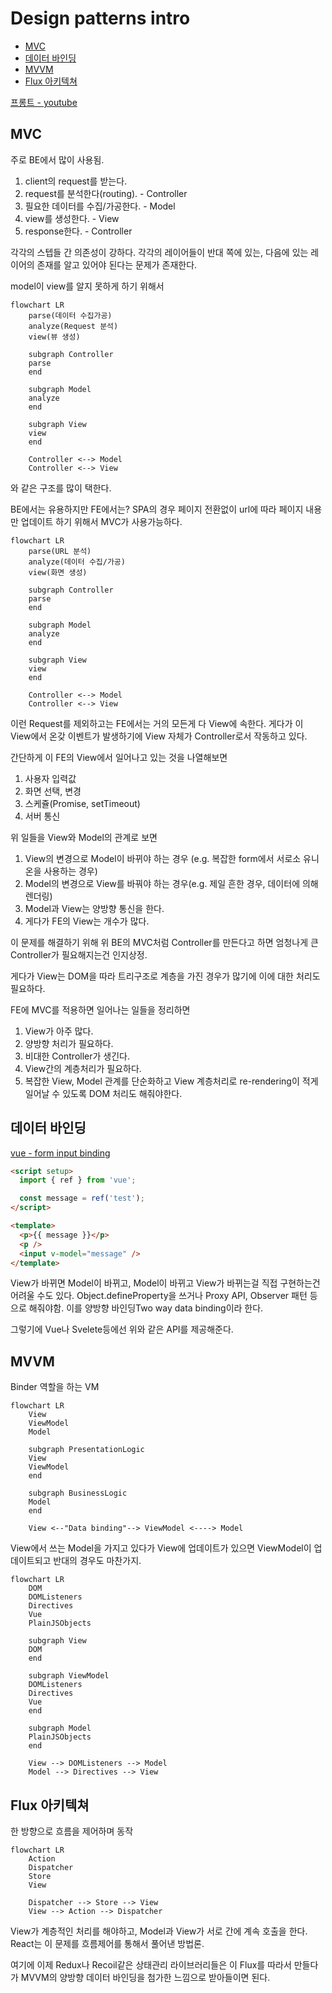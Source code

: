 # Design patterns intro

<!-- START doctoc generated TOC please keep comment here to allow auto update -->
<!-- DON'T EDIT THIS SECTION, INSTEAD RE-RUN doctoc TO UPDATE -->

- [MVC](#mvc)
- [데이터 바인딩](#%EB%8D%B0%EC%9D%B4%ED%84%B0-%EB%B0%94%EC%9D%B8%EB%94%A9)
- [MVVM](#mvvm)
- [Flux 아키텍쳐](#flux-%EC%95%84%ED%82%A4%ED%85%8D%EC%B3%90)

<!-- END doctoc generated TOC please keep comment here to allow auto update -->

[프롱트 - youtube](https://www.youtube.com/watch?v=Y5vOfv67h8A)

## MVC

주로 BE에서 많이 사용됨.

1. client의 request를 받는다.
2. request를 분석한다(routing). - Controller
3. 필요한 데이터를 수집/가공한다. - Model
4. view를 생성한다. - View
5. response한다. - Controller

각각의 스텝들 간 의존성이 강하다. 각각의 레이어들이 반대 쪽에 있는, 다음에 있는 레이어의 존재를 알고 있어야 된다는 문제가 존재한다.

model이 view를 알지 못하게 하기 위해서

```mermaid
flowchart LR
    parse(데이터 수집가공)
    analyze(Request 분석)
    view(뷰 생성)

    subgraph Controller
    parse
    end

    subgraph Model
    analyze
    end

    subgraph View
    view
    end

    Controller <--> Model
    Controller <--> View
```

와 같은 구조를 많이 택한다.

BE에서는 유용하지만 FE에서는? SPA의 경우 페이지 전환없이 url에 따라 페이지 내용만 업데이트 하기 위해서 MVC가 사용가능하다.

```mermaid
flowchart LR
    parse(URL 분석)
    analyze(데이터 수집/가공)
    view(화면 생성)

    subgraph Controller
    parse
    end

    subgraph Model
    analyze
    end

    subgraph View
    view
    end

    Controller <--> Model
    Controller <--> View
```

이런 Request를 제외하고는 FE에서는 거의 모든게 다 View에 속한다. 게다가 이 View에서 온갖 이벤트가 발생하기에 View 자체가 Controller로서 작동하고 있다.

간단하게 이 FE의 View에서 일어나고 있는 것을 나열해보면

1. 사용자 입력값
2. 화면 선택, 변경
3. 스케쥴(Promise, setTimeout)
4. 서버 통신

위 일들을 View와 Model의 관계로 보면

1. View의 변경으로 Model이 바뀌야 하는 경우 (e.g. 복잡한 form에서 서로소 유니온을 사용하는 경우)
2. Model의 변경으로 View를 바꿔야 하는 경우(e.g. 제일 흔한 경우, 데이터에 의해 렌더링)
3. Model과 View는 양방향 통신을 한다.
4. 게다가 FE의 View는 개수가 많다.

이 문제를 해결하기 위해 위 BE의 MVC처럼 Controller를 만든다고 하면 엄청나게 큰 Controller가 필요해지는건 인지상정.

게다가 View는 DOM을 따라 트리구조로 계층을 가진 경우가 많기에 이에 대한 처리도 필요하다.

FE에 MVC를 적용하면 일어나는 일들을 정리하면

1. View가 아주 많다.
2. 양방향 처리가 필요하다.
3. 비대한 Controller가 생긴다.
4. View간의 계층처리가 필요하다.
5. 복잡한 View, Model 관계를 단순화하고 View 계층처리로 re-rendering이 적게 일어날 수 있도록 DOM 처리도 해줘야한다.

## 데이터 바인딩

[vue - form input binding](https://vuejs.org/guide/essentials/forms)

```html
<script setup>
  import { ref } from 'vue';

  const message = ref('test');
</script>

<template>
  <p>{{ message }}</p>
  <p />
  <input v-model="message" />
</template>
```

View가 바뀌면 Model이 바뀌고, Model이 바뀌고 View가 바뀌는걸 직접 구현하는건 어려울 수도 있다. Object.defineProperty을 쓰거나 Proxy API, Observer 패턴 등으로 해줘야함. 이를 양방향 바인딩Two way data binding이라 한다.

그렇기에 Vue나 Svelete등에선 위와 같은 API를 제공해준다.

## MVVM

Binder 역할을 하는 VM

```mermaid
flowchart LR
    View
    ViewModel
    Model

    subgraph PresentationLogic
    View
    ViewModel
    end

    subgraph BusinessLogic
    Model
    end

    View <--"Data binding"--> ViewModel <----> Model
```

View에서 쓰는 Model을 가지고 있다가 View에 업데이트가 있으면 ViewModel이 업데이트되고 반대의 경우도 마찬가지.

```mermaid
flowchart LR
    DOM
    DOMListeners
    Directives
    Vue
    PlainJSObjects

    subgraph View
    DOM
    end

    subgraph ViewModel
    DOMListeners
    Directives
    Vue
    end

    subgraph Model
    PlainJSObjects
    end

    View --> DOMListeners --> Model
    Model --> Directives --> View
```

## Flux 아키텍쳐

한 방향으로 흐름을 제어하며 동작

```mermaid
flowchart LR
    Action
    Dispatcher
    Store
    View

    Dispatcher --> Store --> View
    View --> Action --> Dispatcher
```

View가 계층적인 처리를 해야하고, Model과 View가 서로 간에 계속 호출을 한다. React는 이 문제를 흐름제어를 통해서 풀어낸 방법론.

여기에 이제 Redux나 Recoil같은 상태관리 라이브러리들은 이 Flux를 따라서 만들다가 MVVM의 양방향 데이터 바인딩을 첨가한 느낌으로 받아들이면 된다.
